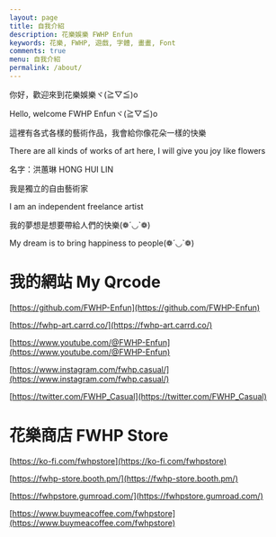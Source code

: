 ```yaml
---
layout: page
title: 自我介紹
description: 花樂娛樂 FWHP Enfun
keywords: 花樂, FWHP, 遊戲, 字體, 畫畫, Font
comments: true
menu: 自我介紹
permalink: /about/
---
```


你好，歡迎來到花樂娛樂ヾ(≧▽≦)o

Hello, welcome FWHP Enfunヾ(≧▽≦)o

 

這裡有各式各樣的藝術作品，我會給你像花朵一樣的快樂

There are all kinds of works of art here, I will give you joy like flowers

 

名字：洪蕙琳 HONG HUI LIN

我是獨立的自由藝術家

I am an independent freelance artist

我的夢想是想要帶給人們的快樂(❁´◡`❁)

My dream is to bring happiness to people(❁´◡`❁)

# 我的網站 My Qrcode

[https://github.com/FWHP-Enfun](https://github.com/FWHP-Enfun)

[https://fwhp-art.carrd.co/](https://fwhp-art.carrd.co/)

[https://www.youtube.com/@FWHP-Enfun](https://www.youtube.com/@FWHP-Enfun)

[https://www.instagram.com/fwhp.casual/](https://www.instagram.com/fwhp.casual/)

[https://twitter.com/FWHP_Casual](https://twitter.com/FWHP_Casual)

# 花樂商店 FWHP Store

[https://ko-fi.com/fwhpstore](https://ko-fi.com/fwhpstore)

[https://fwhp-store.booth.pm/](https://fwhp-store.booth.pm/)

[https://fwhpstore.gumroad.com/](https://fwhpstore.gumroad.com/)

[https://www.buymeacoffee.com/fwhpstore](https://www.buymeacoffee.com/fwhpstore)
